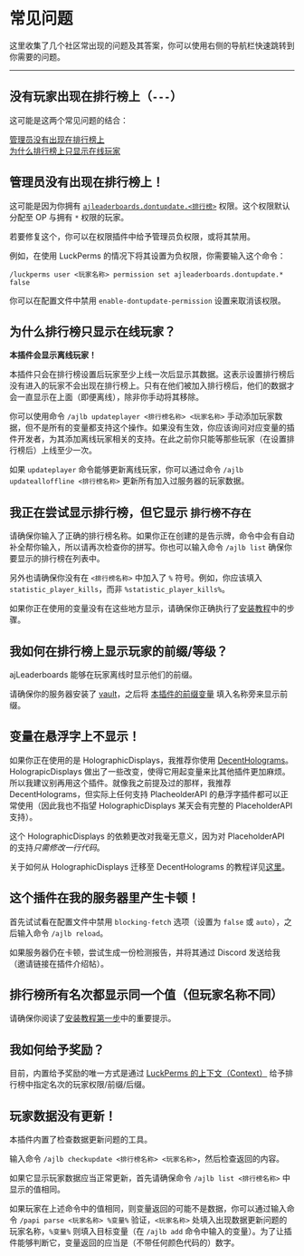 # 常见问题

这里收集了几个社区常出现的问题及其答案，你可以使用右侧的导航栏快速跳转到你需要的问题。

- - -

## 没有玩家出现在排行榜上（`---`）

这可能是这两个常见问题的结合：

[管理员没有出现在排行榜上](#管理员没有出现在排行榜上)    
[为什么排行榜上只显示在线玩家](#为什么排行榜只显示在线玩家)

## 管理员没有出现在排行榜上！

这可能是因为你拥有 [`ajleaderboards.dontupdate.<排行榜>`](setup.permissions.md) 权限。这个权限默认分配至 OP 与拥有 `*` 权限的玩家。

若要修复这个，你可以在权限插件中给予管理员负权限，或将其禁用。

例如，在使用 LuckPerms 的情况下将其设置为负权限，你需要输入这个命令：

```
/luckperms user <玩家名称> permission set ajleaderboards.dontupdate.* false
```

你可以在配置文件中禁用 `enable-dontupdate-permission` 设置来取消该权限。

## 为什么排行榜只显示在线玩家？

**本插件会显示离线玩家！**

本插件只会在排行榜设置后玩家至少上线一次后显示其数据。这表示设置排行榜后没有进入的玩家不会出现在排行榜上。只有在他们被加入排行榜后，他们的数据才会一直显示在上面（即便离线），除非你手动将其移除。

你可以使用命令 `/ajlb updateplayer <排行榜名称> <玩家名称>` 手动添加玩家数据，但不是所有的变量都支持这个操作。如果没有生效，你应该询问对应变量的插件开发者，为其添加离线玩家相关的支持。在此之前你只能等那些玩家（在设置排行榜后）上线至少一次。

如果 `updateplayer` 命令能够更新离线玩家，你可以通过命令 `/ajlb updatealloffline <排行榜名称>` 更新所有加入过服务器的玩家数据。

## 我正在尝试显示排行榜，但它显示 `排行榜不存在`

请确保你输入了正确的排行榜名称。如果你正在创建的是告示牌，命令中会有自动补全帮你输入，所以请再次检查你的拼写。你也可以输入命令 `/ajlb list` 确保你要显示的排行榜在列表中。

另外也请确保你没有在 `<排行榜名称>` 中加入了 `%` 符号。例如，你应该填入 `statistic_player_kills`，而非 `%statistic_player_kills%`。

如果你正在使用的变量没有在这些地方显示，请确保你正确执行了[安装教程](setup.setup.md)中的步骤。

## 我如何在排行榜上显示玩家的前缀/等级？

ajLeaderboards 能够在玩家离线时显示他们的前缀。

请确保你的服务器安装了 [vault](https://www.spigotmc.org/resources/vault.34315/)，之后将 [本插件的前缀变量](setup.placeholders.md) 填入名称旁来显示前缀。

## 变量在悬浮字上不显示！

如果你正在使用的是 HolographicDisplays，我推荐你使用 [DecentHolograms](https://www.spigotmc.org/resources/decent-holograms-1-8-1-19-papi-support-no-dependencies.96927/)。HolograpicDisplays 做出了一些改变，使得它用起变量来比其他插件更加麻烦。所以我建议别再用这个插件。就像我之前提及过的那样，我推荐 DecentHolograms，但实际上任何支持 PlacheolderAPI 的悬浮字插件都可以正常使用（因此我也不指望 HolographicDisplays 某天会有完整的 PlaceholderAPI 支持）。

这个 HolographicDisplays 的依赖更改对我毫无意义，因为对 PlaceholderAPI 的支持*只需修改一行代码*。

关于如何从 HolographicDisplays 迁移至 DecentHolograms 的教程详见[这里](https://snowcutieowo.github.io/DecentHolograms/#/general.compatibility?id=holographicdisplays)。

## 这个插件在我的服务器里产生卡顿！

首先试试看在配置文件中禁用 `blocking-fetch` 选项（设置为 `false` 或 `auto`），之后输入命令 `/ajlb reload`。

如果服务器仍在卡顿，尝试生成一份检测报告，并将其通过 Discord 发送给我（邀请链接在插件介绍帖）。

## 排行榜所有名次都显示同一个值（但玩家名称不同）

请确保你阅读了[安装教程第一步](setup.setup.md#1必需找到使用的变量)中的重要提示。

## 我如何给予奖励？

目前，内置给予奖励的唯一方式是通过 [LuckPerms 的上下文（Context）](setup.luckperms-contexts.md) 给予排行榜中指定名次的玩家权限/前缀/后缀。

## 玩家数据没有更新！

本插件内置了检查数据更新问题的工具。

输入命令 `/ajlb checkupdate <排行榜名称> <玩家名称>`，然后检查返回的内容。

如果它显示玩家数据应当正常更新，首先请确保命令 `/ajlb list <排行榜名称>` 中显示的值相同。

如果玩家在上述命令中的值相同，则变量返回的可能不是数据，你可以通过输入命令 `/papi parse <玩家名称> %变量%` 验证，`<玩家名称>` 处填入出现数据更新问题的玩家名称，`%变量%` 则填入目标变量（在 `/ajlb add` 命令中输入的变量）。为了让插件能够判断它，变量返回的应当是（不带任何颜色代码的）数字。